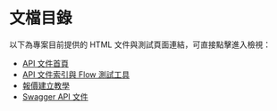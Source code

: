 # 文檔目錄

以下為專案目前提供的 HTML 文件與測試頁面連結，可直接點擊進入檢視：

- [API 文件首頁](../src/DentstageToolApp.Api/docs/index.html)
- [API 文件索引與 Flow 測試工具](../src/DentstageToolApp.Api/docs/api/index.html)
- [報價建立教學](../src/DentstageToolApp.Api/docs/quotation-create-guide.html)
- [Swagger API 文件](https://localhost:7249/swagger/index.html)
